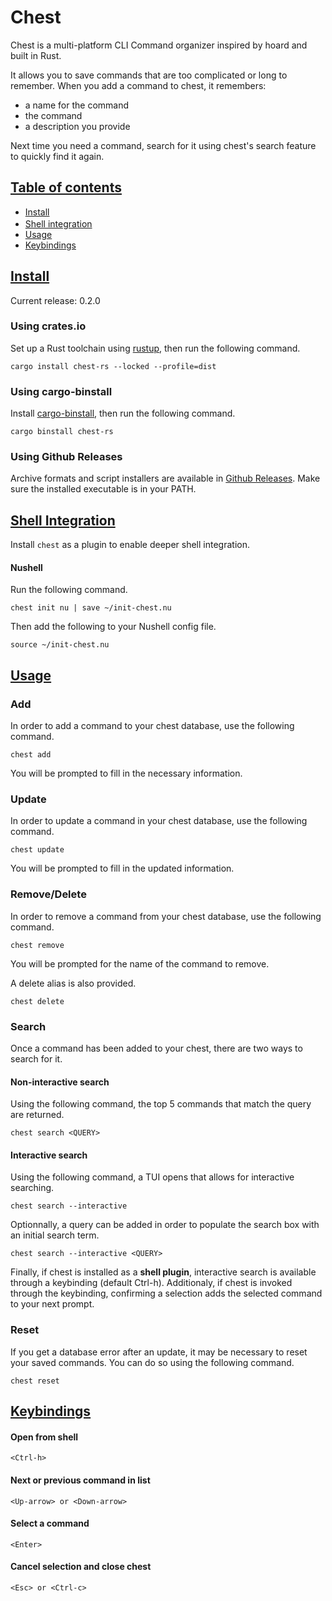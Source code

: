 <div class="oranda-hide">

# Chest

</div>

Chest is a multi-platform CLI Command organizer inspired by hoard and built in Rust.

It allows you to save commands that are too complicated or long to remember.
When you add a command to chest, it remembers:
- a name for the command
- the command
- a description you provide

Next time you need a command, search for it using chest's search feature to quickly find it again.

<a name="toc" id="toc"/>

## [Table of contents](#)

<div class="oranda-hide" style="margin-bottom: -12px">

- [Install](#install)

</div>

- [Shell integration](#shell-integration)
- [Usage](#usage)
- [Keybindings](#keybindings)

<a name="install" id="install"/>

<div class="oranda-hide">

## [Install](#toc)
Current release: 0.2.0

### Using crates.io
Set up a Rust toolchain using [rustup](https://rustupers/), then run the following command.
```
cargo install chest-rs --locked --profile=dist
```

### Using cargo-binstall
Install [cargo-binstall](https://crates.io/crates/cargo-binstall), then run the following command.
```
cargo binstall chest-rs
```

### Using Github Releases
Archive formats and script installers are available in [Github Releases](https://github.com/Dauthdaert/chest/releases). Make sure the installed executable is in your PATH.

</div>

<a name="shell-integration" id="shell-integration"/>

## [Shell Integration](#toc)
Install `chest` as a plugin to enable deeper shell integration.

#### Nushell
Run the following command.
```
chest init nu | save ~/init-chest.nu
```
Then add the following to your Nushell config file.
```
source ~/init-chest.nu
```
<a name="usage" id="usage"/>

## [Usage](#toc)
### Add
In order to add a command to your chest database, use the following command.
```
chest add
```
You will be prompted to fill in the necessary information.

### Update
In order to update a command in your chest database, use the following command.
```
chest update
```
You will be prompted to fill in the updated information.

### Remove/Delete
In order to remove a command from your chest database, use the following command.
```
chest remove
```
You will be prompted for the name of the command to remove.

A delete alias is also provided.
```
chest delete
```

### Search
Once a command has been added to your chest, there are two ways to search for it.
#### Non-interactive search
Using the following command, the top 5 commands that match the query are returned.
```
chest search <QUERY>
```
#### Interactive search
Using the following command, a TUI opens that allows for interactive searching.
```
chest search --interactive
```
Optionnally, a query can be added in order to populate the search box with an initial search term.
```
chest search --interactive <QUERY>
```

Finally, if chest is installed as a **shell plugin**, interactive search is available through a keybinding (default Ctrl-h).
Additionaly, if chest is invoked through the keybinding, confirming a selection adds the selected command to your next prompt.

### Reset
If you get a database error after an update, it may be necessary to reset your saved commands. You can do so using the following command.
```
chest reset
```

<a name="keybindings" id="keybindings"/>

## [Keybindings](#toc)
#### Open from shell
```
<Ctrl-h>
```
#### Next or previous command in list
```
<Up-arrow> or <Down-arrow>
```
#### Select a command
```
<Enter>
```
#### Cancel selection and close chest
```
<Esc> or <Ctrl-c>
```
